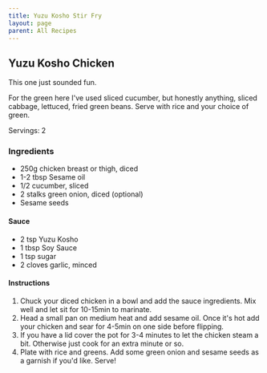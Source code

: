 ```yaml
---
title: Yuzu Kosho Stir Fry
layout: page
parent: All Recipes
---
```


## Yuzu Kosho Chicken 
This one just sounded fun.

For the green here I've used sliced cucumber, but honestly anything, sliced cabbage, lettuced, fried green beans.
Serve with rice and your choice of green.

Servings: 2


### Ingredients
- 250g chicken breast or thigh, diced
- 1-2 tbsp Sesame oil
- 1/2 cucumber, sliced
- 2 stalks green onion, diced (optional)
- Sesame seeds

#### Sauce
- 2 tsp Yuzu Kosho
- 1 tbsp Soy Sauce
- 1 tsp sugar
- 2 cloves garlic, minced

#### Instructions
1. Chuck your diced chicken in a bowl and add the sauce ingredients. Mix well and let sit for 10-15min to marinate.
2. Head a small pan on medium heat and add sesame oil. Once it's hot add your chicken and sear for 4-5min on one side before flipping.
3. If you have a lid cover the pot for 3-4 minutes to let the chicken steam a bit. Otherwise just cook for an extra minute or so.
4. Plate with rice and greens. Add some green onion and sesame seeds as a garnish if you'd like.
Serve!


